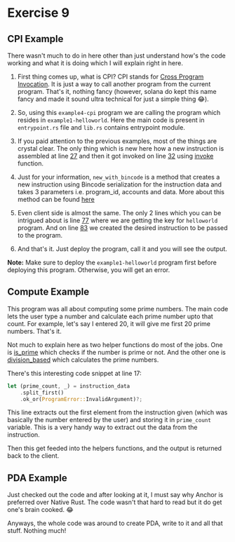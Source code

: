 # Exercise 9

## CPI Example

There wasn't much to do in here other than just understand how's the code working and what it is doing which I will explain right in here.

1. First thing comes up, what is CPI? CPI stands for [Cross Program Invocation](https://solana.com/docs/core/cpi#cross-program-invocations). It is just a way to call another program from the current program. That's it, nothing fancy (however, solana do kept this name fancy and made it sound ultra technical for just a simple thing 😂).

2. So, using this `example4-cpi` program we are calling the program which resides in `example1-helloworld`. Here the main code is present in `entrypoint.rs` file and `lib.rs` contains entrypoint module.

3. If you paid attention to the previous examples, most of the things are crystal clear. The only thing which is new here how a new instruction is assembled at line [27](https://github.com/0xScratch/SolanaBootcamp/blob/8898b89b3910527b9973a59c9708947edd2c5437/examples_baremetal/example4-cpi/rust/src/entrypoint.rs#L27) and then it got invoked on line [32](https://github.com/0xScratch/SolanaBootcamp/blob/8898b89b3910527b9973a59c9708947edd2c5437/examples_baremetal/example4-cpi/rust/src/entrypoint.rs#L32) using [invoke](https://docs.rs/solana-program/latest/src/solana_program/program.rs.html#26-28) function.

4. Just for your information, `new_with_bincode` is a method that creates a new instruction using Bincode serialization for the instruction data and takes 3 parameters i.e. program_id, accounts and data. More about this method can be found [here](https://docs.rs/solana-program/latest/solana_program/instruction/struct.Instruction.html#method.new_with_bincode)

5. Even client side is almost the same. The only 2 lines which you can be intrigued about is line [77](https://github.com/0xScratch/SolanaBootcamp/blob/8898b89b3910527b9973a59c9708947edd2c5437/examples_baremetal/example4-cpi/client/main.ts#L77) where we are getting the key for `helloworld` program. And on line [83](https://github.com/0xScratch/SolanaBootcamp/blob/8898b89b3910527b9973a59c9708947edd2c5437/examples_baremetal/example4-cpi/client/main.ts#L83) we created the desired instruction to be passed to the program.

6. And that's it. Just deploy the program, call it and you will see the output.

**Note:** Make sure to deploy the `example1-helloworld` program first before deploying this program. Otherwise, you will get an error.

## Compute Example

This program was all about computing some prime numbers. The main code lets the user type a number and calculate each prime number upto that count. For example, let's say I entered 20, it will give me first 20 prime numbers. That's it.

Not much to explain here as two helper functions do most of the jobs. One is [is_prime](https://github.com/0xScratch/SolanaBootcamp/blob/64db77be11eb6c5139f1f326fa0eb90076627883/examples_baremetal/example5-compute/rust/src/entrypoint.rs#L30) which checks if the number is prime or not. And the other one is [division_based](https://github.com/0xScratch/SolanaBootcamp/blob/64db77be11eb6c5139f1f326fa0eb90076627883/examples_baremetal/example5-compute/rust/src/entrypoint.rs#L41) which calculates the prime numbers.

There's this interesting code snippet at line 17:

```rust
let (prime_count, _) = instruction_data
    .split_first()
    .ok_or(ProgramError::InvalidArgument)?;
```

This line extracts out the first element from the instruction given (which was basically the number entered by the user) and storing it in `prime_count` variable. This is a very handy way to extract out the data from the instruction.

Then this get feeded into the helpers functions, and the output is returned back to the client.

## PDA Example

Just checked out the code and after looking at it, I must say why Anchor is preferred over Native Rust. The code wasn't that hard to read but it do get one's brain cooked. 😂

Anyways, the whole code was around to create PDA, write to it and all that stuff. Nothing much!
